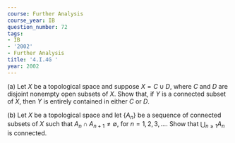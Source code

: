 ```yaml
---
course: Further Analysis
course_year: IB
question_number: 72
tags:
- IB
- '2002'
- Further Analysis
title: '4.I.4G '
year: 2002
---
```



(a) Let $X$ be a topological space and suppose $X=C \cup D$, where $C$ and $D$ are disjoint nonempty open subsets of $X$. Show that, if $Y$ is a connected subset of $X$, then $Y$ is entirely contained in either $C$ or $D$.

(b) Let $X$ be a topological space and let $\left\{A_{n}\right\}$ be a sequence of connected subsets of $X$ such that $A_{n} \cap A_{n+1} \neq \emptyset$, for $n=1,2,3, \ldots$. Show that $\bigcup_{n \geqslant 1} A_{n}$ is connected.